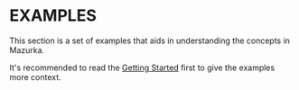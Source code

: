 # EXAMPLES

This section is a set of examples that aids in understanding the concepts in Mazurka.

It's recommended to read the [Getting Started](getting_started.html) first to give the examples more context.
